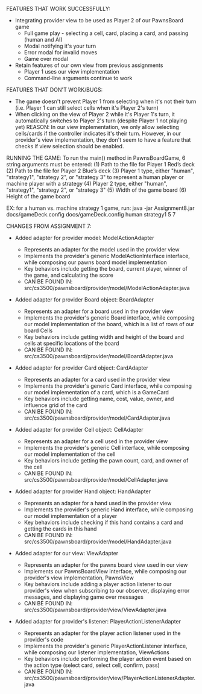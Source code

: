 FEATURES THAT WORK SUCCESSFULLY:
- Integrating provider view to be used as Player 2 of our PawnsBoard game
  - Full game play - selecting a cell, card, placing a card, and passing (human and AI)
  - Modal notifying it's your turn 
  - Error modal for invalid moves
  - Game over modal 
- Retain features of our own view from previous assignments
  - Player 1 uses our view implementation 
  - Command-line arguments continue to work

FEATURES THAT DON'T WORK/BUGS:
- The game doesn't prevent Player 1 from selecting when it's not their turn (i.e. Player 1 can still select cells when it's Player 2's turn)
- When clicking on the view of Player 2 while it's Player 1's turn, it automatically switches to Player 2's turn (despite Player 1 not playing yet)
REASON:
In our view implementation, we only allow selecting cells/cards if the controller indicates it's their turn. 
However, in our provider's view implementation, they don't seem to have a feature that checks if view selection should be enabled.

RUNNING THE GAME:
To run the main() method in PawnsBoardGame, 6 string arguments must be entered:
(1) Path to the file for Player 1 Red’s deck
(2) Path to the file for Player 2 Blue’s deck
(3) Player 1 type, either "human", "strategy1", "strategy 2", or "strategy 3" to represent a human player or machine player with a strategy
(4) Player 2 type, either "human", "strategy1", "strategy 2", or "strategy 3"
(5) Width of the game board
(6) Height of the game board

EX: for a human vs. machine strategy 1 game, run:
java -jar Assignment8.jar docs/gameDeck.config docs/gameDeck.config human strategy1 5 7

CHANGES FROM ASSIGNMENT 7:
- Added adapter for provider model: ModelActionAdapter
  - Represents an adapter for the model used in the provider view
  - Implements the provider's generic ModelActionInterface interface, while composing our pawns board model implementation
  - Key behaviors include getting the board, current player, winner of the game, and calculating the score
  - CAN BE FOUND IN: src/cs3500/pawnsboard/provider/model/ModelActionAdapter.java
  
- Added adapter for provider Board object: BoardAdapter 
  - Represents an adapter for a board used in the provider view
  - Implements the provider's generic Board interface, while composing our model implementation of the board, which is a list of rows of our board Cells
  - Key behaviors include getting width and height of the board and cells at specific locations of the board
  - CAN BE FOUND IN: src/cs3500/pawnsboard/provider/model/BoardAdapter.java
  
- Added adapter for provider Card object: CardAdapter
  - Represents an adapter for a card used in the provider view
  - Implements the provider's generic Card interface, while composing our model implementation of a card, which is a GameCard 
  - Key behaviors include getting name, cost, value, owner, and influence grid of the card
  - CAN BE FOUND IN: src/cs3500/pawnsboard/provider/model/CardAdapter.java
  
- Added adapter for provider Cell object: CellAdapter
  - Represents an adapter for a cell used in the provider view
  - Implements the provider's generic Cell interface, while composing our model implementation of the cell
  - Key behaviors include getting the pawn count, card, and owner of the cell
  - CAN BE FOUND IN: src/cs3500/pawnsboard/provider/model/CellAdapter.java
  
- Added adapter for provider Hand object: HandAdapter
  - Represents an adapter for a hand used in the provider view
  - Implements the provider's generic Hand interface, while composing our model implementation of a player
  - Key behaviors include checking if this hand contains a card and getting the cards in this hand 
  - CAN BE FOUND IN: src/cs3500/pawnsboard/provider/model/HandAdapter.java
  
- Added adapter for our view: ViewAdapter 
  - Represents an adapter for the pawns board view used in our view
  - Implements our PawnsBoardView interface, while composing our provider's view implementation, PawnsView
  - Key behaviors include adding a player action listener to our provider's view when subscribing to our observer, displaying error messages, and displaying game over messages
  - CAN BE FOUND IN: src/cs3500/pawnsboard/provider/view/ViewAdapter.java
  
- Added adapter for provider's listener: PlayerActionListenerAdapter
  - Represents an adapter for the player action listener used in the provider's code
  - Implements the provider's generic PlayerActionListener interface, while composing our listener implementation, ViewActions 
  - Key behaviors include performing the player action event based on the action type (select card, select cell, confirm, pass)
  - CAN BE FOUND IN: src/cs3500/pawnsboard/provider/view/PlayerActionListenerAdapter.java